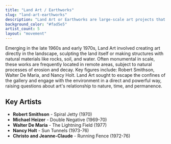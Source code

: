 ```yaml
---
title: "Land Art / Earthworks"
slug: "land-art-earthworks"
description: "Land Art or Earthworks are large-scale art projects that use the natural landscape as their medium."
background_color: "#fad5e5"
artist_count: 5
layout: "movement"
---
```


Emerging in the late 1960s and early 1970s, Land Art involved creating art directly in the landscape, sculpting the land itself or making structures with natural materials like rocks, soil, and water. Often monumental in scale, these works are frequently located in remote areas, subject to natural processes of erosion and decay. Key figures include: Robert Smithson, Walter De Maria, and Nancy Holt. Land Art sought to escape the confines of the gallery and engage with the environment in a direct and powerful way, raising questions about art's relationship to nature, time, and permanence.

## Key Artists

- **Robert Smithson** - Spiral Jetty (1970)
- **Michael Heizer** - Double Negative (1969-70)
- **Walter De Maria** - The Lightning Field (1977)
- **Nancy Holt** - Sun Tunnels (1973-76)
- **Christo and Jeanne-Claude** - Running Fence (1972-76)
